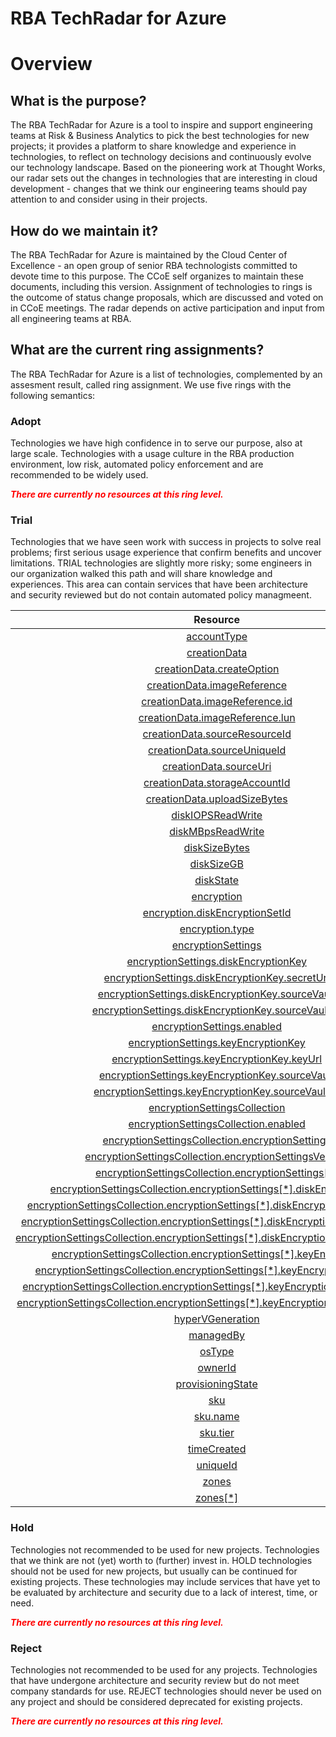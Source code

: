 
RBA TechRadar for Azure
=======================

# Overview

## What is the purpose?


The RBA TechRadar for Azure is a tool to inspire and support engineering teams at Risk & Business Analytics to pick the best technologies for new projects; it provides a platform to share knowledge and experience in technologies, to reflect on technology decisions and continuously evolve our technology landscape.  Based on the pioneering work at Thought Works, our radar sets out the changes in technologies that are interesting in cloud development - changes that we think our engineering teams should pay attention to and consider using in their projects.
## How do we maintain it?


The RBA TechRadar for Azure is maintained by the Cloud Center of Excellence - an open group of senior RBA technologists committed to devote time to this purpose.  The CCoE self organizes to maintain these documents, including this version.  Assignment of technologies to rings is the outcome of status change proposals, which are discussed and voted on in CCoE meetings.  The radar depends on active participation and input from all engineering teams at RBA.
## What are the current ring assignments?


The RBA TechRadar for Azure is a list of technologies, complemented by an assesment result, called ring assignment.  We use five rings with the following semantics:
### Adopt


Technologies we have high confidence in to serve our purpose, also at large scale.  Technologies with a usage culture in the RBA production environment, low risk, automated policy enforcement and are recommended to be widely used.  
  
***<font color="red"> There are currently no resources at this ring level. </font>***
### Trial


Technologies that we have seen work with success in projects to solve real problems;  first serious usage experience that confirm benefits and uncover limitations.  TRIAL technologies are slightly more risky; some engineers in our organization walked this path and will share knowledge and experiences.  This area can contain services that have been architecture and security reviewed but do not contain automated policy managmeent.  

|Resource|Description|Path|Status|
| :---: | :---: | :---: | :---: |
|[accountType](https://github.com/openrba/python-azure-techradar/tree/master/Microsoft.Compute/disks/accountType)|UNKNOWN|Microsoft.Compute/disks/accountType|TRIAL|
|[creationData](https://github.com/openrba/python-azure-techradar/tree/master/Microsoft.Compute/disks/creationData)|UNKNOWN|Microsoft.Compute/disks/creationData|TRIAL|
|[creationData.createOption](https://github.com/openrba/python-azure-techradar/tree/master/Microsoft.Compute/disks/creationData.createOption)|UNKNOWN|Microsoft.Compute/disks/creationData.createOption|TRIAL|
|[creationData.imageReference](https://github.com/openrba/python-azure-techradar/tree/master/Microsoft.Compute/disks/creationData.imageReference)|UNKNOWN|Microsoft.Compute/disks/creationData.imageReference|TRIAL|
|[creationData.imageReference.id](https://github.com/openrba/python-azure-techradar/tree/master/Microsoft.Compute/disks/creationData.imageReference.id)|UNKNOWN|Microsoft.Compute/disks/creationData.imageReference.id|TRIAL|
|[creationData.imageReference.lun](https://github.com/openrba/python-azure-techradar/tree/master/Microsoft.Compute/disks/creationData.imageReference.lun)|UNKNOWN|Microsoft.Compute/disks/creationData.imageReference.lun|TRIAL|
|[creationData.sourceResourceId](https://github.com/openrba/python-azure-techradar/tree/master/Microsoft.Compute/disks/creationData.sourceResourceId)|UNKNOWN|Microsoft.Compute/disks/creationData.sourceResourceId|TRIAL|
|[creationData.sourceUniqueId](https://github.com/openrba/python-azure-techradar/tree/master/Microsoft.Compute/disks/creationData.sourceUniqueId)|UNKNOWN|Microsoft.Compute/disks/creationData.sourceUniqueId|TRIAL|
|[creationData.sourceUri](https://github.com/openrba/python-azure-techradar/tree/master/Microsoft.Compute/disks/creationData.sourceUri)|UNKNOWN|Microsoft.Compute/disks/creationData.sourceUri|TRIAL|
|[creationData.storageAccountId](https://github.com/openrba/python-azure-techradar/tree/master/Microsoft.Compute/disks/creationData.storageAccountId)|UNKNOWN|Microsoft.Compute/disks/creationData.storageAccountId|TRIAL|
|[creationData.uploadSizeBytes](https://github.com/openrba/python-azure-techradar/tree/master/Microsoft.Compute/disks/creationData.uploadSizeBytes)|UNKNOWN|Microsoft.Compute/disks/creationData.uploadSizeBytes|TRIAL|
|[diskIOPSReadWrite](https://github.com/openrba/python-azure-techradar/tree/master/Microsoft.Compute/disks/diskIOPSReadWrite)|UNKNOWN|Microsoft.Compute/disks/diskIOPSReadWrite|TRIAL|
|[diskMBpsReadWrite](https://github.com/openrba/python-azure-techradar/tree/master/Microsoft.Compute/disks/diskMBpsReadWrite)|UNKNOWN|Microsoft.Compute/disks/diskMBpsReadWrite|TRIAL|
|[diskSizeBytes](https://github.com/openrba/python-azure-techradar/tree/master/Microsoft.Compute/disks/diskSizeBytes)|UNKNOWN|Microsoft.Compute/disks/diskSizeBytes|TRIAL|
|[diskSizeGB](https://github.com/openrba/python-azure-techradar/tree/master/Microsoft.Compute/disks/diskSizeGB)|UNKNOWN|Microsoft.Compute/disks/diskSizeGB|TRIAL|
|[diskState](https://github.com/openrba/python-azure-techradar/tree/master/Microsoft.Compute/disks/diskState)|UNKNOWN|Microsoft.Compute/disks/diskState|TRIAL|
|[encryption](https://github.com/openrba/python-azure-techradar/tree/master/Microsoft.Compute/disks/encryption)|UNKNOWN|Microsoft.Compute/disks/encryption|TRIAL|
|[encryption.diskEncryptionSetId](https://github.com/openrba/python-azure-techradar/tree/master/Microsoft.Compute/disks/encryption.diskEncryptionSetId)|UNKNOWN|Microsoft.Compute/disks/encryption.diskEncryptionSetId|TRIAL|
|[encryption.type](https://github.com/openrba/python-azure-techradar/tree/master/Microsoft.Compute/disks/encryption.type)|UNKNOWN|Microsoft.Compute/disks/encryption.type|TRIAL|
|[encryptionSettings](https://github.com/openrba/python-azure-techradar/tree/master/Microsoft.Compute/disks/encryptionSettings)|UNKNOWN|Microsoft.Compute/disks/encryptionSettings|TRIAL|
|[encryptionSettings.diskEncryptionKey](https://github.com/openrba/python-azure-techradar/tree/master/Microsoft.Compute/disks/encryptionSettings.diskEncryptionKey)|UNKNOWN|Microsoft.Compute/disks/encryptionSettings.diskEncryptionKey|TRIAL|
|[encryptionSettings.diskEncryptionKey.secretUrl](https://github.com/openrba/python-azure-techradar/tree/master/Microsoft.Compute/disks/encryptionSettings.diskEncryptionKey.secretUrl)|UNKNOWN|Microsoft.Compute/disks/encryptionSettings.diskEncryptionKey.secretUrl|TRIAL|
|[encryptionSettings.diskEncryptionKey.sourceVault](https://github.com/openrba/python-azure-techradar/tree/master/Microsoft.Compute/disks/encryptionSettings.diskEncryptionKey.sourceVault)|UNKNOWN|Microsoft.Compute/disks/encryptionSettings.diskEncryptionKey.sourceVault|TRIAL|
|[encryptionSettings.diskEncryptionKey.sourceVault.id](https://github.com/openrba/python-azure-techradar/tree/master/Microsoft.Compute/disks/encryptionSettings.diskEncryptionKey.sourceVault.id)|UNKNOWN|Microsoft.Compute/disks/encryptionSettings.diskEncryptionKey.sourceVault.id|TRIAL|
|[encryptionSettings.enabled](https://github.com/openrba/python-azure-techradar/tree/master/Microsoft.Compute/disks/encryptionSettings.enabled)|UNKNOWN|Microsoft.Compute/disks/encryptionSettings.enabled|TRIAL|
|[encryptionSettings.keyEncryptionKey](https://github.com/openrba/python-azure-techradar/tree/master/Microsoft.Compute/disks/encryptionSettings.keyEncryptionKey)|UNKNOWN|Microsoft.Compute/disks/encryptionSettings.keyEncryptionKey|TRIAL|
|[encryptionSettings.keyEncryptionKey.keyUrl](https://github.com/openrba/python-azure-techradar/tree/master/Microsoft.Compute/disks/encryptionSettings.keyEncryptionKey.keyUrl)|UNKNOWN|Microsoft.Compute/disks/encryptionSettings.keyEncryptionKey.keyUrl|TRIAL|
|[encryptionSettings.keyEncryptionKey.sourceVault](https://github.com/openrba/python-azure-techradar/tree/master/Microsoft.Compute/disks/encryptionSettings.keyEncryptionKey.sourceVault)|UNKNOWN|Microsoft.Compute/disks/encryptionSettings.keyEncryptionKey.sourceVault|TRIAL|
|[encryptionSettings.keyEncryptionKey.sourceVault.id](https://github.com/openrba/python-azure-techradar/tree/master/Microsoft.Compute/disks/encryptionSettings.keyEncryptionKey.sourceVault.id)|UNKNOWN|Microsoft.Compute/disks/encryptionSettings.keyEncryptionKey.sourceVault.id|TRIAL|
|[encryptionSettingsCollection](https://github.com/openrba/python-azure-techradar/tree/master/Microsoft.Compute/disks/encryptionSettingsCollection)|UNKNOWN|Microsoft.Compute/disks/encryptionSettingsCollection|TRIAL|
|[encryptionSettingsCollection.enabled](https://github.com/openrba/python-azure-techradar/tree/master/Microsoft.Compute/disks/encryptionSettingsCollection.enabled)|UNKNOWN|Microsoft.Compute/disks/encryptionSettingsCollection.enabled|TRIAL|
|[encryptionSettingsCollection.encryptionSettings](https://github.com/openrba/python-azure-techradar/tree/master/Microsoft.Compute/disks/encryptionSettingsCollection.encryptionSettings)|UNKNOWN|Microsoft.Compute/disks/encryptionSettingsCollection.encryptionSettings|TRIAL|
|[encryptionSettingsCollection.encryptionSettingsVersion](https://github.com/openrba/python-azure-techradar/tree/master/Microsoft.Compute/disks/encryptionSettingsCollection.encryptionSettingsVersion)|UNKNOWN|Microsoft.Compute/disks/encryptionSettingsCollection.encryptionSettingsVersion|TRIAL|
|[encryptionSettingsCollection.encryptionSettings[*]](https://github.com/openrba/python-azure-techradar/tree/master/Microsoft.Compute/disks/encryptionSettingsCollection.encryptionSettings[*])|UNKNOWN|Microsoft.Compute/disks/encryptionSettingsCollection.encryptionSettings[*]|TRIAL|
|[encryptionSettingsCollection.encryptionSettings[*].diskEncryptionKey](https://github.com/openrba/python-azure-techradar/tree/master/Microsoft.Compute/disks/encryptionSettingsCollection.encryptionSettings[*].diskEncryptionKey)|UNKNOWN|Microsoft.Compute/disks/encryptionSettingsCollection.encryptionSettings[*].diskEncryptionKey|TRIAL|
|[encryptionSettingsCollection.encryptionSettings[*].diskEncryptionKey.secretUrl](https://github.com/openrba/python-azure-techradar/tree/master/Microsoft.Compute/disks/encryptionSettingsCollection.encryptionSettings[*].diskEncryptionKey.secretUrl)|UNKNOWN|Microsoft.Compute/disks/encryptionSettingsCollection.encryptionSettings[*].diskEncryptionKey.secretUrl|TRIAL|
|[encryptionSettingsCollection.encryptionSettings[*].diskEncryptionKey.sourceVault](https://github.com/openrba/python-azure-techradar/tree/master/Microsoft.Compute/disks/encryptionSettingsCollection.encryptionSettings[*].diskEncryptionKey.sourceVault)|UNKNOWN|Microsoft.Compute/disks/encryptionSettingsCollection.encryptionSettings[*].diskEncryptionKey.sourceVault|TRIAL|
|[encryptionSettingsCollection.encryptionSettings[*].diskEncryptionKey.sourceVault.id](https://github.com/openrba/python-azure-techradar/tree/master/Microsoft.Compute/disks/encryptionSettingsCollection.encryptionSettings[*].diskEncryptionKey.sourceVault.id)|UNKNOWN|Microsoft.Compute/disks/encryptionSettingsCollection.encryptionSettings[*].diskEncryptionKey.sourceVault.id|TRIAL|
|[encryptionSettingsCollection.encryptionSettings[*].keyEncryptionKey](https://github.com/openrba/python-azure-techradar/tree/master/Microsoft.Compute/disks/encryptionSettingsCollection.encryptionSettings[*].keyEncryptionKey)|UNKNOWN|Microsoft.Compute/disks/encryptionSettingsCollection.encryptionSettings[*].keyEncryptionKey|TRIAL|
|[encryptionSettingsCollection.encryptionSettings[*].keyEncryptionKey.keyUrl](https://github.com/openrba/python-azure-techradar/tree/master/Microsoft.Compute/disks/encryptionSettingsCollection.encryptionSettings[*].keyEncryptionKey.keyUrl)|UNKNOWN|Microsoft.Compute/disks/encryptionSettingsCollection.encryptionSettings[*].keyEncryptionKey.keyUrl|TRIAL|
|[encryptionSettingsCollection.encryptionSettings[*].keyEncryptionKey.sourceVault](https://github.com/openrba/python-azure-techradar/tree/master/Microsoft.Compute/disks/encryptionSettingsCollection.encryptionSettings[*].keyEncryptionKey.sourceVault)|UNKNOWN|Microsoft.Compute/disks/encryptionSettingsCollection.encryptionSettings[*].keyEncryptionKey.sourceVault|TRIAL|
|[encryptionSettingsCollection.encryptionSettings[*].keyEncryptionKey.sourceVault.id](https://github.com/openrba/python-azure-techradar/tree/master/Microsoft.Compute/disks/encryptionSettingsCollection.encryptionSettings[*].keyEncryptionKey.sourceVault.id)|UNKNOWN|Microsoft.Compute/disks/encryptionSettingsCollection.encryptionSettings[*].keyEncryptionKey.sourceVault.id|TRIAL|
|[hyperVGeneration](https://github.com/openrba/python-azure-techradar/tree/master/Microsoft.Compute/disks/hyperVGeneration)|UNKNOWN|Microsoft.Compute/disks/hyperVGeneration|TRIAL|
|[managedBy](https://github.com/openrba/python-azure-techradar/tree/master/Microsoft.Compute/disks/managedBy)|UNKNOWN|Microsoft.Compute/disks/managedBy|TRIAL|
|[osType](https://github.com/openrba/python-azure-techradar/tree/master/Microsoft.Compute/disks/osType)|UNKNOWN|Microsoft.Compute/disks/osType|TRIAL|
|[ownerId](https://github.com/openrba/python-azure-techradar/tree/master/Microsoft.Compute/disks/ownerId)|UNKNOWN|Microsoft.Compute/disks/ownerId|TRIAL|
|[provisioningState](https://github.com/openrba/python-azure-techradar/tree/master/Microsoft.Compute/disks/provisioningState)|UNKNOWN|Microsoft.Compute/disks/provisioningState|TRIAL|
|[sku](https://github.com/openrba/python-azure-techradar/tree/master/Microsoft.Compute/disks/sku)|UNKNOWN|Microsoft.Compute/disks/sku|TRIAL|
|[sku.name](https://github.com/openrba/python-azure-techradar/tree/master/Microsoft.Compute/disks/sku.name)|UNKNOWN|Microsoft.Compute/disks/sku.name|TRIAL|
|[sku.tier](https://github.com/openrba/python-azure-techradar/tree/master/Microsoft.Compute/disks/sku.tier)|UNKNOWN|Microsoft.Compute/disks/sku.tier|TRIAL|
|[timeCreated](https://github.com/openrba/python-azure-techradar/tree/master/Microsoft.Compute/disks/timeCreated)|UNKNOWN|Microsoft.Compute/disks/timeCreated|TRIAL|
|[uniqueId](https://github.com/openrba/python-azure-techradar/tree/master/Microsoft.Compute/disks/uniqueId)|UNKNOWN|Microsoft.Compute/disks/uniqueId|TRIAL|
|[zones](https://github.com/openrba/python-azure-techradar/tree/master/Microsoft.Compute/disks/zones)|UNKNOWN|Microsoft.Compute/disks/zones|TRIAL|
|[zones[*]](https://github.com/openrba/python-azure-techradar/tree/master/Microsoft.Compute/disks/zones[*])|UNKNOWN|Microsoft.Compute/disks/zones[*]|TRIAL|

### Hold


Technologies not recommended to be used for new projects. Technologies that we think are not (yet) worth to (further) invest in.  HOLD technologies should not be used for new projects, but usually can be continued for existing projects.  These technologies may include services that have yet to be evaluated by architecture and security due to a lack of interest, time, or need.  
  
***<font color="red"> There are currently no resources at this ring level. </font>***
### Reject


Technologies not recommended to be used for any projects. Technologies that have undergone architecture and security review but do not meet company standards for use.  REJECT technologies should never be used on any project and should be considered deprecated for existing projects.  
  
***<font color="red"> There are currently no resources at this ring level. </font>***